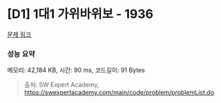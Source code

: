 # [D1] 1대1 가위바위보 - 1936 

[문제 링크](https://swexpertacademy.com/main/code/problem/problemDetail.do?contestProbId=AV5PjKXKALcDFAUq) 

### 성능 요약

메모리: 42,184 KB, 시간: 90 ms, 코드길이: 91 Bytes



> 출처: SW Expert Academy, https://swexpertacademy.com/main/code/problem/problemList.do